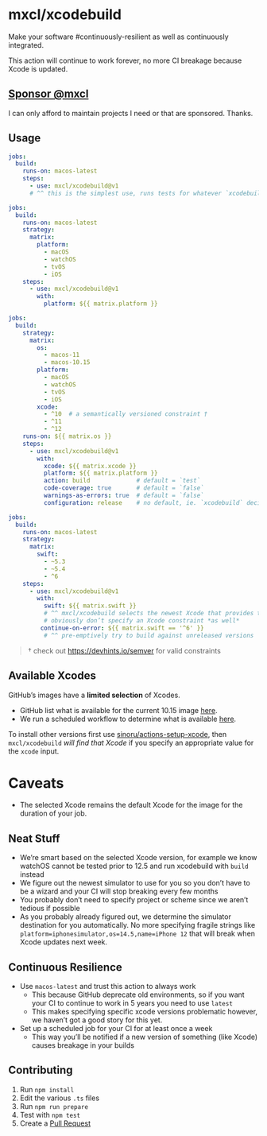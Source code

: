 # mxcl/xcodebuild

Make your software #continuously-resilient as well as continuously integrated.

This action will continue to work forever, no more CI breakage because Xcode
is updated.

## [Sponsor @mxcl](https://github.com/sponsors/mxcl)

I can only afford to maintain projects I need or that are sponsored. Thanks.

## Usage

```yaml
jobs:
  build:
    runs-on: macos-latest
    steps:
      - use: mxcl/xcodebuild@v1
      # ^^ this is the simplest use, runs tests for whatever `xcodebuild` picks
```

```yaml
jobs:
  build:
    runs-on: macos-latest
    strategy:
      matrix:
        platform:
          - macOS
          - watchOS
          - tvOS
          - iOS
    steps:
      - use: mxcl/xcodebuild@v1
        with:
          platform: ${{ matrix.platform }}
```

```yaml
jobs:
  build:
    strategy:
      matrix:
        os:
          - macos-11
          - macos-10.15
        platform:
          - macOS
          - watchOS
          - tvOS
          - iOS
        xcode:
          - ^10  # a semantically versioned constraint †
          - ^11
          - ^12
    runs-on: ${{ matrix.os }}
    steps:
      - use: mxcl/xcodebuild@v1
        with:
          xcode: ${{ matrix.xcode }}
          platform: ${{ matrix.platform }}
          action: build             # default = `test`
          code-coverage: true       # default = `false`
          warnings-as-errors: true  # default = `false`
          configuration: release    # no default, ie. `xcodebuild` decides itself
```

```yaml
jobs:
  build:
    runs-on: macos-latest
    strategy:
      matrix:
        swift:
          - ~5.3
          - ~5.4
          - ^6
    steps:
      - use: mxcl/xcodebuild@v1
        with:
          swift: ${{ matrix.swift }}
          # ^^ mxcl/xcodebuild selects the newest Xcode that provides the requested Swift
          # obviously don’t specify an Xcode constraint *as well*
         continue-on-error: ${{ matrix.swift == '^6' }}
          # ^^ pre-emptively try to build against unreleased versions
```

> † check out https://devhints.io/semver for valid constraints

## Available Xcodes

GitHub’s images have a **limited selection** of Xcodes.

* GitHub list what is available for the current 10.15 image [here][gha-xcode-list].
* We run a scheduled workflow to determine what is available [here][automated-list].

To install other versions first use [sinoru/actions-setup-xcode], then
`mxcl/xcodebuild` *will find that Xcode* if you specify an appropriate value for
the `xcode` input.

# Caveats

* The selected Xcode remains the default Xcode for the image for the duration of
your job.

## Neat Stuff

* We’re smart based on the selected Xcode version, for example we know watchOS
cannot be tested prior to 12.5 and run xcodebuild with `build` instead
* We figure out the newest simulator to use for you so you don’t have to be a
wizard and your CI will stop breaking every few months
* You probably don’t need to specify project or scheme since we aren’t tedious
if possible
* As you probably already figured out, we determine the simulator destination
for you automatically. No more specifying fragile strings like
`platform=iphonesimulator,os=14.5,name=iPhone 12` that will break when Xcode
updates next week.

## Continuous Resilience

* Use `macos-latest` and trust this action to always work
  * This because GitHub deprecate old environments, so if you want your CI to
    continue to work in 5 years you need to use `latest`
  * This makes specifying specific xcode versions problematic however, we
    haven’t got a good story for this yet.
* Set up a scheduled job for your CI for at least once a week
  * This way you’ll be notified if a new version of something (like Xcode)
    causes breakage in your builds

## Contributing

1. Run `npm install`
1. Edit the various `.ts` files
1. Run `npm run prepare`
1. Test with `npm test`
1. Create a [Pull Request](https://github.com/mxcl/xcodebuild/compare)


[automated-list]: https://flatgithub.com/mxcl/.github/?filename=versions.json
[gha-xcode-list]: https://github.com/actions/virtual-environments/blob/main/images/macos/macos-10.15-Readme.md#xcode
[sinoru/actions-setup-xcode]: https://github.com/sinoru/actions-setup-xcode
